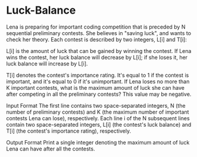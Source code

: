 # Luck-Balance

Lena is preparing for important coding competition that is preceded by  N sequential preliminary contests. She believes in "saving luck", and wants to check her theory. Each contest is described by two integers, L[i] and T[i]:

 L[i] is the amount of luck that can be gained by winning the contest. If Lena wins the contest, her luck balance will decrease by L[i]; if she loses it, her luck balance will increase by L[i].

T[i] denotes the contest's importance rating. It's equal to 1 if the contest is important, and it's equal to 0  if it's unimportant.
If Lena loses no more than K  important contests, what is the maximum amount of luck she can have after competing in all the preliminary contests? This value may be negative.

Input Format
The first line contains two space-separated integers, N (the number of preliminary contests) and  K (the maximum number of important contests Lena can lose), respectively. 
Each line i of the  N subsequent lines contain two space-separated integers,  L[i] (the contest's luck balance) and T[i] (the contest's importance rating), respectively.

Output Format
Print a single integer denoting the maximum amount of luck Lena can have after all the contests.
